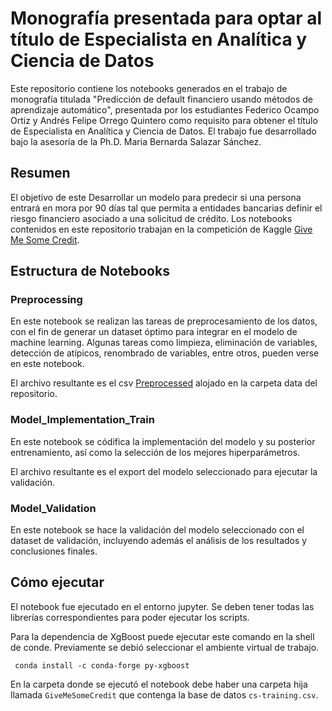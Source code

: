 # Monografía presentada para optar al título de Especialista en Analítica y Ciencia de Datos

Este repositorio contiene los notebooks generados en el trabajo de monografía titulada "Predicción de default financiero usando métodos de aprendizaje automático", presentada por los estudiantes Federico Ocampo Ortiz y Andrés Felipe Orrego Quintero como requisito para obtener el título de Especialista en Analítica y Ciencia de Datos. El trabajo fue desarrollado bajo la asesoría de la Ph.D. Maria Bernarda Salazar Sánchez.

## Resumen
El objetivo de este Desarrollar un modelo para predecir si una persona entrará en mora por 90 días tal que permita a entidades bancarias definir el riesgo financiero asociado a una solicitud de crédito. Los notebooks contenidos en este repositorio trabajan en la competición de Kaggle [Give Me Some Credit](https://www.kaggle.com/competitions/GiveMeSomeCredit).


## Estructura de Notebooks
### Preprocessing
En este notebook se realizan las tareas de preprocesamiento de los datos, con el fin de generar un dataset óptimo para 
integrar en el modelo de machine learning. Algunas tareas como limpieza, eliminación de variables, detección de atípicos, 
renombrado de variables, entre otros, pueden verse en este notebook. 

El archivo resultante es el csv [Preprocessed](data/Preprocessed.csv) alojado en la carpeta data del repositorio. 

### Model_Implementation_Train
En este notebook  se códifica la implementación del modelo y su posterior entrenamiento, así como la selección de los mejores hiperparámetros.

El archivo resultante es el export del modelo seleccionado para ejecutar la validación.

### Model_Validation
En este notebook se hace la validación del modelo seleccionado con el dataset de validación, incluyendo además el análisis de los resultados y conclusiones finales.

## Cómo ejecutar
El notebook fue ejecutado en el entorno jupyter. Se deben tener todas las librerías correspondientes para poder ejecutar los scripts.

Para la dependencia de XgBoost puede ejecutar este comando en la shell de conde. Previamente se debió seleccionar el ambiente virtual de trabajo.

`` 
conda install -c conda-forge py-xgboost
``

En la carpeta donde se ejecutó el notebook debe haber una carpeta hija llamada `GiveMeSomeCredit` que contenga la base de datos `cs-training.csv`.


